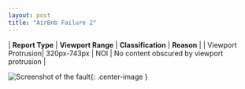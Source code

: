 ```yaml
---
layout: post
title: "AirBnb Failure 2"
---
```

| **Report Type** | **Viewport Range** | **Classification** | **Reason** |
| Viewport Protrusion| 320px-743px | NOI | No content obscured by viewport protrusion | 

![Screenshot of the fault](../../../assets/images/AirBnb/fault2/viewportOverflowWidth531.png){: .center-image }